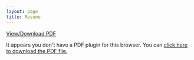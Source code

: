 ```yaml
---
layout: page
title: Resume
---
```

<div class="center-align">
    <a href="https://emrehayirci.github.io/pdf/EmreHayirci-Resume.pdf">View/Download PDF</a>
</div>
<object data="https://emrehayirci.github.io/pdf/EmreHayirci-Resume.pdf" type="application/pdf" style="width: 100%; height: 100%; display: block;" >

  <p>It appears you don't have a PDF plugin for this browser.
  You can <a href="https://emrehayirci.github.io/pdf/EmreHayirci-Resume.pdf">click here to
  download the PDF file.</a></p>

</object>
